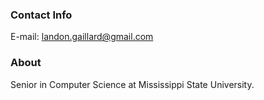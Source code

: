 ### Contact Info
E-mail: landon.gaillard@gmail.com

### About
Senior in Computer Science at Mississippi State University.

<!---
landongaillard/landongaillard is a ✨ special ✨ repository because its `README.md` (this file) appears on your GitHub profile.
You can click the Preview link to take a look at your changes.
--->
